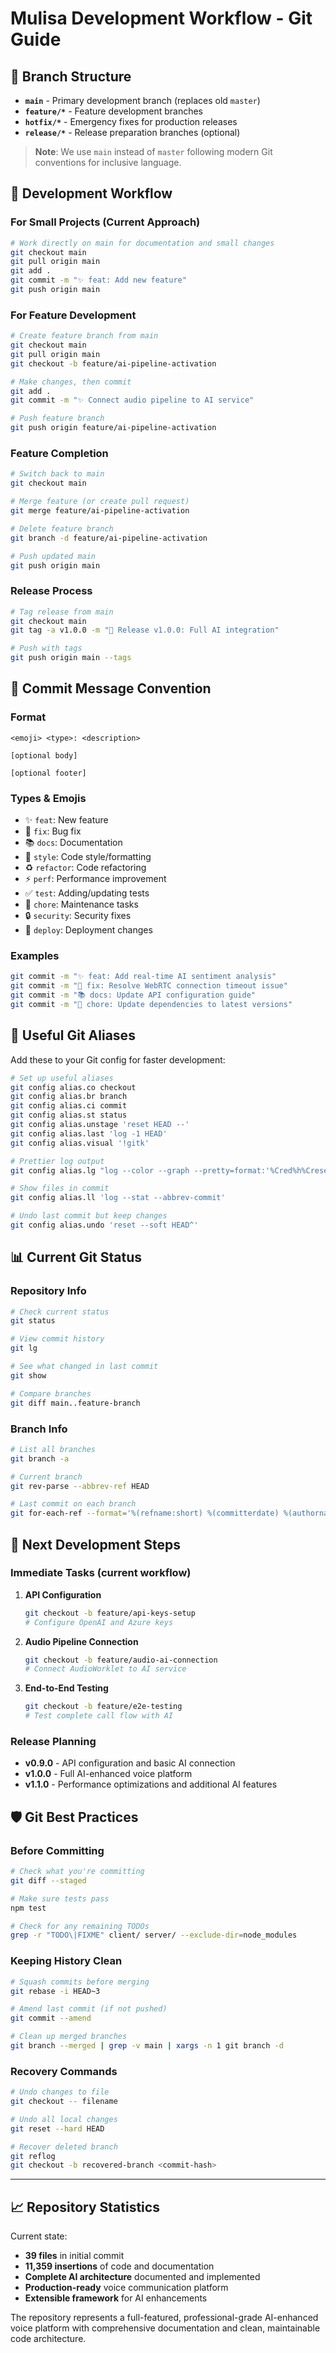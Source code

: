 # Mulisa Development Workflow - Git Guide

## 🌳 Branch Structure

- **`main`** - Primary development branch (replaces old `master`)
- **`feature/*`** - Feature development branches  
- **`hotfix/*`** - Emergency fixes for production releases
- **`release/*`** - Release preparation branches (optional)

> **Note**: We use `main` instead of `master` following modern Git conventions for inclusive language.

## 🔄 Development Workflow

### For Small Projects (Current Approach)
```bash
# Work directly on main for documentation and small changes
git checkout main
git pull origin main
git add .
git commit -m "✨ feat: Add new feature"
git push origin main
```

### For Feature Development
```bash
# Create feature branch from main
git checkout main
git pull origin main
git checkout -b feature/ai-pipeline-activation

# Make changes, then commit
git add .
git commit -m "✨ Connect audio pipeline to AI service"

# Push feature branch
git push origin feature/ai-pipeline-activation
```

### Feature Completion
```bash
# Switch back to main
git checkout main

# Merge feature (or create pull request)
git merge feature/ai-pipeline-activation

# Delete feature branch
git branch -d feature/ai-pipeline-activation

# Push updated main
git push origin main
```

### Release Process
```bash
# Tag release from main
git checkout main
git tag -a v1.0.0 -m "🚀 Release v1.0.0: Full AI integration"

# Push with tags
git push origin main --tags
```

## 📝 Commit Message Convention

### Format
```
<emoji> <type>: <description>

[optional body]

[optional footer]
```

### Types & Emojis
- ✨ `feat`: New feature
- 🐛 `fix`: Bug fix
- 📚 `docs`: Documentation
- 🎨 `style`: Code style/formatting
- ♻️ `refactor`: Code refactoring
- ⚡ `perf`: Performance improvement
- ✅ `test`: Adding/updating tests
- 🔧 `chore`: Maintenance tasks
- 🔒 `security`: Security fixes
- 🚀 `deploy`: Deployment changes

### Examples
```bash
git commit -m "✨ feat: Add real-time AI sentiment analysis"
git commit -m "🐛 fix: Resolve WebRTC connection timeout issue"
git commit -m "📚 docs: Update API configuration guide"
git commit -m "🔧 chore: Update dependencies to latest versions"
```

## 🚀 Useful Git Aliases

Add these to your Git config for faster development:

```bash
# Set up useful aliases
git config alias.co checkout
git config alias.br branch
git config alias.ci commit
git config alias.st status
git config alias.unstage 'reset HEAD --'
git config alias.last 'log -1 HEAD'
git config alias.visual '!gitk'

# Prettier log output
git config alias.lg "log --color --graph --pretty=format:'%Cred%h%Creset -%C(yellow)%d%Creset %s %Cgreen(%cr) %C(bold blue)<%an>%Creset' --abbrev-commit"

# Show files in commit
git config alias.ll 'log --stat --abbrev-commit'

# Undo last commit but keep changes
git config alias.undo 'reset --soft HEAD^'
```

## 📊 Current Git Status

### Repository Info
```bash
# Check current status
git status

# View commit history
git lg

# See what changed in last commit
git show

# Compare branches
git diff main..feature-branch
```

### Branch Info
```bash
# List all branches
git branch -a

# Current branch
git rev-parse --abbrev-ref HEAD

# Last commit on each branch
git for-each-ref --format='%(refname:short) %(committerdate) %(authorname)' --sort=committerdate
```

## 🔄 Next Development Steps

### Immediate Tasks (current workflow)
1. **API Configuration**
   ```bash
   git checkout -b feature/api-keys-setup
   # Configure OpenAI and Azure keys
   ```

2. **Audio Pipeline Connection**
   ```bash
   git checkout -b feature/audio-ai-connection
   # Connect AudioWorklet to AI service
   ```

3. **End-to-End Testing**
   ```bash
   git checkout -b feature/e2e-testing
   # Test complete call flow with AI
   ```

### Release Planning
- **v0.9.0** - API configuration and basic AI connection
- **v1.0.0** - Full AI-enhanced voice platform
- **v1.1.0** - Performance optimizations and additional AI features

## 🛡️ Git Best Practices

### Before Committing
```bash
# Check what you're committing
git diff --staged

# Make sure tests pass
npm test

# Check for any remaining TODOs
grep -r "TODO\|FIXME" client/ server/ --exclude-dir=node_modules
```

### Keeping History Clean
```bash
# Squash commits before merging
git rebase -i HEAD~3

# Amend last commit (if not pushed)
git commit --amend

# Clean up merged branches
git branch --merged | grep -v main | xargs -n 1 git branch -d
```

### Recovery Commands
```bash
# Undo changes to file
git checkout -- filename

# Undo all local changes
git reset --hard HEAD

# Recover deleted branch
git reflog
git checkout -b recovered-branch <commit-hash>
```

---

## 📈 Repository Statistics

Current state:
- **39 files** in initial commit
- **11,359 insertions** of code and documentation
- **Complete AI architecture** documented and implemented
- **Production-ready** voice communication platform
- **Extensible framework** for AI enhancements

The repository represents a full-featured, professional-grade AI-enhanced voice platform with comprehensive documentation and clean, maintainable code architecture.
